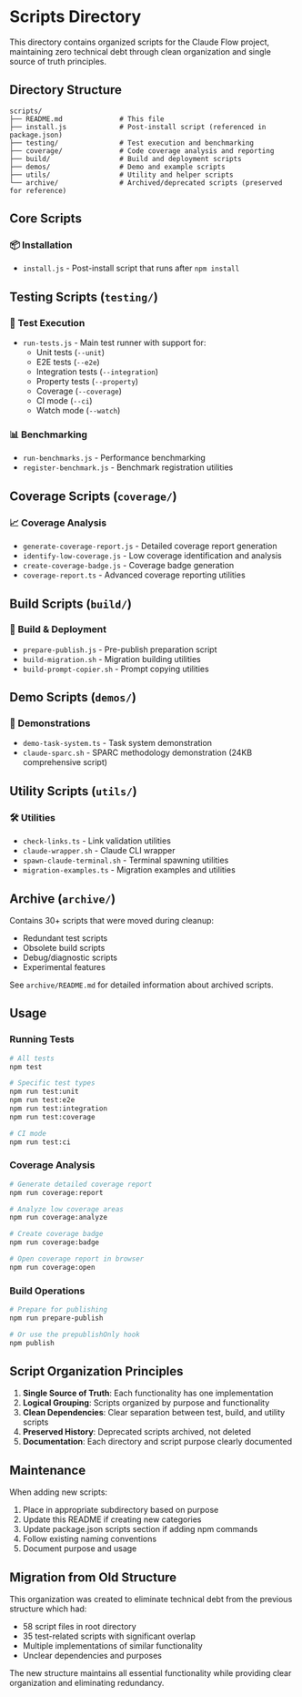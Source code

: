 # Scripts Directory

This directory contains organized scripts for the Claude Flow project, maintaining zero technical debt through clean organization and single source of truth principles.

## Directory Structure

```
scripts/
├── README.md              # This file
├── install.js             # Post-install script (referenced in package.json)
├── testing/               # Test execution and benchmarking
├── coverage/              # Code coverage analysis and reporting
├── build/                 # Build and deployment scripts
├── demos/                 # Demo and example scripts
├── utils/                 # Utility and helper scripts
└── archive/               # Archived/deprecated scripts (preserved for reference)
```

## Core Scripts

### 📦 Installation
- `install.js` - Post-install script that runs after `npm install`

## Testing Scripts (`testing/`)

### 🧪 Test Execution
- `run-tests.js` - Main test runner with support for:
  - Unit tests (`--unit`)
  - E2E tests (`--e2e`) 
  - Integration tests (`--integration`)
  - Property tests (`--property`)
  - Coverage (`--coverage`)
  - CI mode (`--ci`)
  - Watch mode (`--watch`)

### 📊 Benchmarking
- `run-benchmarks.js` - Performance benchmarking
- `register-benchmark.js` - Benchmark registration utilities

## Coverage Scripts (`coverage/`)

### 📈 Coverage Analysis
- `generate-coverage-report.js` - Detailed coverage report generation
- `identify-low-coverage.js` - Low coverage identification and analysis
- `create-coverage-badge.js` - Coverage badge generation
- `coverage-report.ts` - Advanced coverage reporting utilities

## Build Scripts (`build/`)

### 🔨 Build & Deployment
- `prepare-publish.js` - Pre-publish preparation script
- `build-migration.sh` - Migration building utilities
- `build-prompt-copier.sh` - Prompt copying utilities

## Demo Scripts (`demos/`)

### 🎯 Demonstrations
- `demo-task-system.ts` - Task system demonstration
- `claude-sparc.sh` - SPARC methodology demonstration (24KB comprehensive script)

## Utility Scripts (`utils/`)

### 🛠️ Utilities
- `check-links.ts` - Link validation utilities
- `claude-wrapper.sh` - Claude CLI wrapper
- `spawn-claude-terminal.sh` - Terminal spawning utilities
- `migration-examples.ts` - Migration examples and utilities

## Archive (`archive/`)

Contains 30+ scripts that were moved during cleanup:
- Redundant test scripts
- Obsolete build scripts
- Debug/diagnostic scripts
- Experimental features

See `archive/README.md` for detailed information about archived scripts.

## Usage

### Running Tests
```bash
# All tests
npm test

# Specific test types
npm run test:unit
npm run test:e2e
npm run test:integration
npm run test:coverage

# CI mode
npm run test:ci
```

### Coverage Analysis
```bash
# Generate detailed coverage report
npm run coverage:report

# Analyze low coverage areas
npm run coverage:analyze

# Create coverage badge
npm run coverage:badge

# Open coverage report in browser
npm run coverage:open
```

### Build Operations
```bash
# Prepare for publishing
npm run prepare-publish

# Or use the prepublishOnly hook
npm publish
```

## Script Organization Principles

1. **Single Source of Truth**: Each functionality has one implementation
2. **Logical Grouping**: Scripts organized by purpose and functionality
3. **Clean Dependencies**: Clear separation between test, build, and utility scripts
4. **Preserved History**: Deprecated scripts archived, not deleted
5. **Documentation**: Each directory and script purpose clearly documented

## Maintenance

When adding new scripts:
1. Place in appropriate subdirectory based on purpose
2. Update this README if creating new categories
3. Update package.json scripts section if adding npm commands
4. Follow existing naming conventions
5. Document purpose and usage

## Migration from Old Structure

This organization was created to eliminate technical debt from the previous structure which had:
- 58 script files in root directory
- 35 test-related scripts with significant overlap
- Multiple implementations of similar functionality
- Unclear dependencies and purposes

The new structure maintains all essential functionality while providing clear organization and eliminating redundancy. 